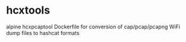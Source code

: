 # hcxtools
alpine hcxpcaptool Dockerfile for conversion of cap/pcap/pcapng WiFi dump files to hashcat formats
